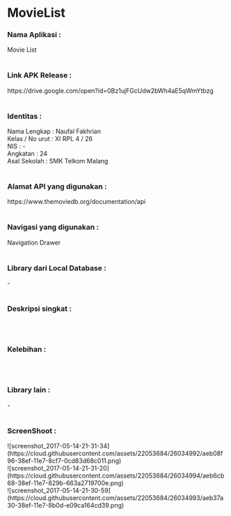 # MovieList

<h3>Nama Aplikasi :  </h3>
Movie List
<br><br>
<h3>Link APK Release : </h3>
https://drive.google.com/open?id=0Bz1ujFGcUdw2bWh4aE5qWmYtbzg
<br><br>
<h3>Identitas : </h3>
Nama Lengkap : Naufal Fakhrian<br>
Kelas / No urut : XI RPL 4 / 26<br>
NIS : -<br>
Angkatan : 24<br>
Asal Sekolah : SMK Telkom Malang
<br><br>
<h3>Alamat API yang digunakan : </h3>
https://www.themoviedb.org/documentation/api
<br><br>
<h3>Navigasi yang digunakan :</h3>
Navigation Drawer
<br><br>
<h3>Library dari Local Database :</h3>
-
<br><br>
<h3>Deskripsi singkat :</h3>

<br><br>
<h3>Kelebihan :</h3>

<br><br>
<h3>Library lain :</h3>
-
<br><br>
<h3>ScreenShoot :</h3>
![screenshot_2017-05-14-21-31-34](https://cloud.githubusercontent.com/assets/22053684/26034992/aeb08f96-38ef-11e7-8cf7-0cd83d68c011.png)<br>
![screenshot_2017-05-14-21-31-20](https://cloud.githubusercontent.com/assets/22053684/26034994/aeb6cb68-38ef-11e7-829b-663a2719700e.png)<br>
![screenshot_2017-05-14-21-30-59](https://cloud.githubusercontent.com/assets/22053684/26034993/aeb37a30-38ef-11e7-8b0d-e09ca164cd39.png)
